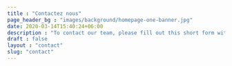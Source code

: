 ```yaml
---
title : "Contactez nous"
page_header_bg : "images/background/homepage-one-banner.jpg"
date: 2020-03-14T15:40:24+06:00
description : "To contact our team, please fill out this short form with your contact information for return."
draft : false
layout : "contact"
slug: "contact"
---
```

